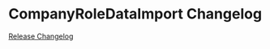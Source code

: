# CompanyRoleDataImport Changelog

[Release Changelog](https://github.com/spryker/company-role-data-import/releases)
